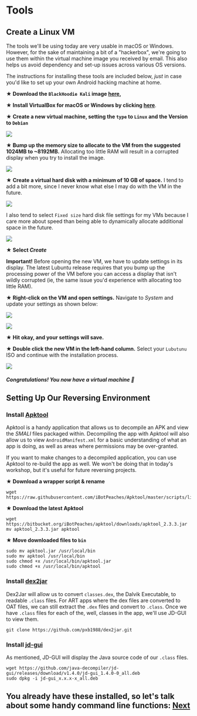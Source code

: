 # Tools

## Create a Linux VM

The tools we'll be using today are very usable in macOS or Windows. However, for the sake of maintaining a bit of a "hackerbox", we're going to use them within the virtual machine image you received by email. This also helps us avoid dependency and set-up issues across various OS versions.

The instructions for installing these tools are included below, *just* in case you'd like to set up your own Android hacking machine at home. 

**★ Download the `BlackHoodie Kali` image [here](http://cdimage.ubuntu.com/lubuntu/releases/18.04/release/lubuntu-18.04.1-desktop-amd64.iso),**

**★ Install VirtualBox for macOS or Windows by clicking [here](https://download.virtualbox.org)**.  

**★ Create a new virtual machine, setting the `type` to `Linux` and the Version to `Debian`**

![](/img/Create_VM.png)

**★ Bump up the memory size to allocate to the VM from the suggested 1024MB to ~8192MB.** Allocating too little RAM will result in a corrupted display when you try to install the image.

![](/img/Set_VM_Memory.png)

**★ Create a virtual hard disk with a minimum of 10 GB of space.** I tend to add a bit more, since I never know what else I may do with the VM in the future.

![](/img/Create_VM_HDD.png)

I also tend to select `Fixed size` hard disk file settings for my VMs because I care more about speed than being able to dynamically allocate additional space in the future.

![](/img/Fixed_Size_HDD.png)

**★ Select _Create_**

**Important!** Before opening the new VM, we have to update settings in its display. The latest Lubuntu release requires that you bump up the processing power of the VM before you can access a display that isn't wildly corrupted (ie, the same issue you'd experience with allocating too little RAM).

**★ Right-click on the VM and open settings.** Navigate to _System_ and update your settings as shown below:

![](/img/Right_Click_New_VM.png)

![](/img/Set_4_cores.png)

**★ Hit okay, and your settings will save.**

**★ Double click the new VM in the left-hand column.** Select your `Lubutunu` ISO and continue with the installation process.

![](/img/Lubuntu_startup.png)

##### Congratulations! You now have a virtual machine 🎉

## Setting Up Our Reversing Environment

### Install [Apktool](https://ibotpeaches.github.io/Apktool/install/)
 
Apktool is a handy application that allows us to decompile an APK and view the _SMALI_ files packaged within. Decompiling the app with Apktool will also allow us to view `AndroidManifest.xml` for a basic understanding of what an app is doing, as well as areas where permissions may be over-granted.

If you want to make changes to a decompiled application, you can use Apktool to re-build the app as well. We won't be doing that in today's workshop, but it's useful for future reversing projects. 

**★ Download a wrapper script & rename** 

```shell
wget https://raw.githubusercontent.com/iBotPeaches/Apktool/master/scripts/linux/apktool.bat
```

**★ Download the latest Apktool**
```shell
wget https://bitbucket.org/iBotPeaches/apktool/downloads/apktool_2.3.3.jar
mv apktool_2.3.3.jar apktool
```

**★ Move downloaded files to `bin`**
```shell
sudo mv apktool.jar /usr/local/bin
sudo mv apktool /usr/local/bin
sudo chmod +x /usr/local/bin/apktool.jar
sudo chmod +x /usr/local/bin/apktool
```

### Install [dex2jar](https://github.com/pxb1988/dex2jar)

Dex2Jar will allow us to convert `classes.dex`, the Dalvik Executable, to readable `.class` files. For ART apps where the dex files are converted to OAT files, we can still extract the `.dex` files and convert to `.class`. Once we have `.class` files for each of the, well, classes in the app, we'll use JD-GUI to view them.

```shell
git clone https://github.com/pxb1988/dex2jar.git
```

### Install [jd-gui](http://jd.benow.ca/)

As mentioned, JD-GUI will display the Java source code of our `.class` files. 

```shell
wget https://github.com/java-decompiler/jd-gui/releases/download/v1.4.0/jd-gui_1.4.0-0_all.deb
sudo dpkg -i jd-gui_x.x.x-x_all.deb 
```

## You already have these installed, so let's talk about some handy command line functions: [Next](https://github.com/chmodxx/BlackHoodie2018/blob/master/lab/CLI_Kung_Fu.markdown)
